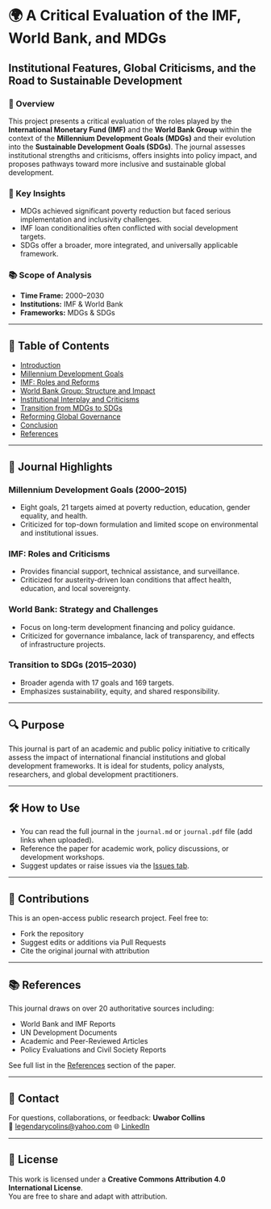 # 🌍 A Critical Evaluation of the IMF, World Bank, and MDGs

## Institutional Features, Global Criticisms, and the Road to Sustainable Development

### 📄 Overview
This project presents a critical evaluation of the roles played by the **International Monetary Fund (IMF)** and the **World Bank Group** within the context of the **Millennium Development Goals (MDGs)** and their evolution into the **Sustainable Development Goals (SDGs)**. The journal assesses institutional strengths and criticisms, offers insights into policy impact, and proposes pathways toward more inclusive and sustainable global development.

### 🧭 Key Insights
- MDGs achieved significant poverty reduction but faced serious implementation and inclusivity challenges.
- IMF loan conditionalities often conflicted with social development targets.
- SDGs offer a broader, more integrated, and universally applicable framework.
  
### 📚 Scope of Analysis
- **Time Frame:** 2000–2030  
- **Institutions:** IMF & World Bank  
- **Frameworks:** MDGs & SDGs  

---

## 📌 Table of Contents
- [Introduction](#introduction)
- [Millennium Development Goals](#millennium-development-goals)
- [IMF: Roles and Reforms](#imf-roles-and-reforms)
- [World Bank Group: Structure and Impact](#world-bank-group-structure-and-impact)
- [Institutional Interplay and Criticisms](#institutional-interplay-and-criticisms)
- [Transition from MDGs to SDGs](#transition-from-mdgs-to-sdgs)
- [Reforming Global Governance](#reforming-global-governance)
- [Conclusion](#conclusion)
- [References](#references)

---

## 📖 Journal Highlights

### Millennium Development Goals (2000–2015)
- Eight goals, 21 targets aimed at poverty reduction, education, gender equality, and health.
- Criticized for top-down formulation and limited scope on environmental and institutional issues.

### IMF: Roles and Criticisms
- Provides financial support, technical assistance, and surveillance.
- Criticized for austerity-driven loan conditions that affect health, education, and local sovereignty.

### World Bank: Strategy and Challenges
- Focus on long-term development financing and policy guidance.
- Criticized for governance imbalance, lack of transparency, and effects of infrastructure projects.

### Transition to SDGs (2015–2030)
- Broader agenda with 17 goals and 169 targets.
- Emphasizes sustainability, equity, and shared responsibility.

---

## 🔍 Purpose
This journal is part of an academic and public policy initiative to critically assess the impact of international financial institutions and global development frameworks. It is ideal for students, policy analysts, researchers, and global development practitioners.

---

## 🛠️ How to Use
- You can read the full journal in the `journal.md` or `journal.pdf` file (add links when uploaded).
- Reference the paper for academic work, policy discussions, or development workshops.
- Suggest updates or raise issues via the [Issues tab](https://github.com/your-username/your-repo/issues).

---

## 🤝 Contributions
This is an open-access public research project. Feel free to:
- Fork the repository
- Suggest edits or additions via Pull Requests
- Cite the original journal with attribution

---

## 📚 References
This journal draws on over 20 authoritative sources including:
- World Bank and IMF Reports
- UN Development Documents
- Academic and Peer-Reviewed Articles
- Policy Evaluations and Civil Society Reports

See full list in the [References](#references) section of the paper.

---

## 📩 Contact
For questions, collaborations, or feedback:
**Uwabor Collins**  
📧 legendarycolins@yahoo.com 
🌐 [LinkedIn](https://www.linkedin.com/in/collins-uwabor)

---

## 🪪 License
This work is licensed under a **Creative Commons Attribution 4.0 International License**.  
You are free to share and adapt with attribution.

